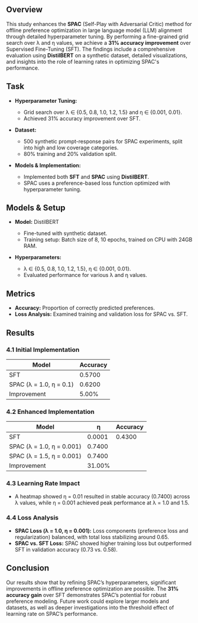 ## Overview

This study enhances the **SPAC** (Self-Play with Adversarial Critic) method for offline preference optimization in large language model (LLM) alignment through detailed hyperparameter tuning. By performing a fine-grained grid search over λ and η values, we achieve a **31% accuracy improvement** over Supervised Fine-Tuning (SFT). The findings include a comprehensive evaluation using **DistilBERT** on a synthetic dataset, detailed visualizations, and insights into the role of learning rates in optimizing SPAC's performance.

## Task

- **Hyperparameter Tuning:**
  - Grid search over λ ∈ {0.5, 0.8, 1.0, 1.2, 1.5} and η ∈ {0.001, 0.01}.
  - Achieved 31% accuracy improvement over SFT.

- **Dataset:**
  - 500 synthetic prompt-response pairs for SPAC experiments, split into high and low coverage categories.
  - 80% training and 20% validation split.

- **Models & Implementation:**
  - Implemented both **SFT** and **SPAC** using **DistilBERT**.
  - SPAC uses a preference-based loss function optimized with hyperparameter tuning.

## Models & Setup

- **Model:** DistilBERT
  - Fine-tuned with synthetic dataset.
  - Training setup: Batch size of 8, 10 epochs, trained on CPU with 24GB RAM.

- **Hyperparameters:** 
  - λ ∈ {0.5, 0.8, 1.0, 1.2, 1.5}, η ∈ {0.001, 0.01}.
  - Evaluated performance for various λ and η values.

## Metrics

- **Accuracy:** Proportion of correctly predicted preferences.
- **Loss Analysis:** Examined training and validation loss for SPAC vs. SFT.

## Results

### 4.1 Initial Implementation

| Model            | Accuracy |
|------------------|----------|
| SFT              | 0.5700   |
| SPAC (λ = 1.0, η = 0.1) | 0.6200   |
| Improvement      | 5.00%    |

### 4.2 Enhanced Implementation

| Model            | η         | Accuracy |
|------------------|-----------|----------|
| SFT              | 0.0001    | 0.4300   |
| SPAC (λ = 1.0, η = 0.001) | 0.7400   |
| SPAC (λ = 1.5, η = 0.001) | 0.7400   |
| Improvement      | 31.00%   |

### 4.3 Learning Rate Impact

- A heatmap showed η = 0.01 resulted in stable accuracy (0.7400) across λ values, while η = 0.001 achieved peak performance at λ = 1.0 and 1.5.

### 4.4 Loss Analysis

- **SPAC Loss (λ = 1.0, η = 0.001):** Loss components (preference loss and regularization) balanced, with total loss stabilizing around 0.65.
- **SPAC vs. SFT Loss:** SPAC showed higher training loss but outperformed SFT in validation accuracy (0.73 vs. 0.58).

## Conclusion

Our results show that by refining SPAC’s hyperparameters, significant improvements in offline preference optimization are possible. The **31% accuracy gain** over SFT demonstrates SPAC’s potential for robust preference modeling. Future work could explore larger models and datasets, as well as deeper investigations into the threshold effect of learning rate on SPAC’s performance.
